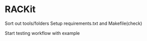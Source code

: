 # RACKit

Sort out tools/folders
Setup requirements.txt and Makefile(check)

Start testing workflow with example
